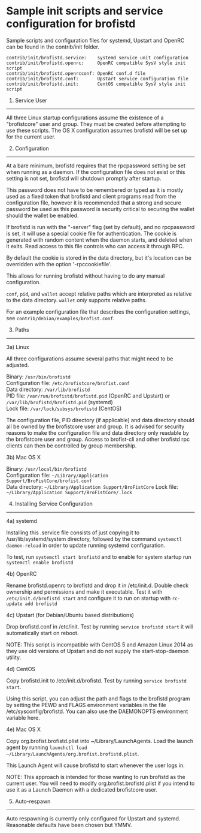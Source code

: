 Sample init scripts and service configuration for brofistd
==========================================================

Sample scripts and configuration files for systemd, Upstart and OpenRC
can be found in the contrib/init folder.

    contrib/init/brofistd.service:    systemd service unit configuration
    contrib/init/brofistd.openrc:     OpenRC compatible SysV style init script
    contrib/init/brofistd.openrcconf: OpenRC conf.d file
    contrib/init/brofistd.conf:       Upstart service configuration file
    contrib/init/brofistd.init:       CentOS compatible SysV style init script

1. Service User
---------------------------------

All three Linux startup configurations assume the existence of a "brofistcore" user
and group.  They must be created before attempting to use these scripts.
The OS X configuration assumes brofistd will be set up for the current user.

2. Configuration
---------------------------------

At a bare minimum, brofistd requires that the rpcpassword setting be set
when running as a daemon.  If the configuration file does not exist or this
setting is not set, brofistd will shutdown promptly after startup.

This password does not have to be remembered or typed as it is mostly used
as a fixed token that brofistd and client programs read from the configuration
file, however it is recommended that a strong and secure password be used
as this password is security critical to securing the wallet should the
wallet be enabled.

If brofistd is run with the "-server" flag (set by default), and no rpcpassword is set,
it will use a special cookie file for authentication. The cookie is generated with random
content when the daemon starts, and deleted when it exits. Read access to this file
controls who can access it through RPC.

By default the cookie is stored in the data directory, but it's location can be overridden
with the option '-rpccookiefile'.

This allows for running brofistd without having to do any manual configuration.

`conf`, `pid`, and `wallet` accept relative paths which are interpreted as
relative to the data directory. `wallet` *only* supports relative paths.

For an example configuration file that describes the configuration settings,
see `contrib/debian/examples/brofist.conf`.

3. Paths
---------------------------------

3a) Linux

All three configurations assume several paths that might need to be adjusted.

Binary:              `/usr/bin/brofistd`  
Configuration file:  `/etc/brofistcore/brofist.conf`  
Data directory:      `/var/lib/brofistd`  
PID file:            `/var/run/brofistd/brofistd.pid` (OpenRC and Upstart) or `/var/lib/brofistd/brofistd.pid` (systemd)  
Lock file:           `/var/lock/subsys/brofistd` (CentOS)  

The configuration file, PID directory (if applicable) and data directory
should all be owned by the brofistcore user and group.  It is advised for security
reasons to make the configuration file and data directory only readable by the
brofistcore user and group.  Access to brofist-cli and other brofistd rpc clients
can then be controlled by group membership.

3b) Mac OS X

Binary:              `/usr/local/bin/brofistd`  
Configuration file:  `~/Library/Application Support/BroFistCore/brofist.conf`  
Data directory:      `~/Library/Application Support/BroFistCore`
Lock file:           `~/Library/Application Support/BroFistCore/.lock`

4. Installing Service Configuration
-----------------------------------

4a) systemd

Installing this .service file consists of just copying it to
/usr/lib/systemd/system directory, followed by the command
`systemctl daemon-reload` in order to update running systemd configuration.

To test, run `systemctl start brofistd` and to enable for system startup run
`systemctl enable brofistd`

4b) OpenRC

Rename brofistd.openrc to brofistd and drop it in /etc/init.d.  Double
check ownership and permissions and make it executable.  Test it with
`/etc/init.d/brofistd start` and configure it to run on startup with
`rc-update add brofistd`

4c) Upstart (for Debian/Ubuntu based distributions)

Drop brofistd.conf in /etc/init.  Test by running `service brofistd start`
it will automatically start on reboot.

NOTE: This script is incompatible with CentOS 5 and Amazon Linux 2014 as they
use old versions of Upstart and do not supply the start-stop-daemon utility.

4d) CentOS

Copy brofistd.init to /etc/init.d/brofistd. Test by running `service brofistd start`.

Using this script, you can adjust the path and flags to the brofistd program by
setting the PEWD and FLAGS environment variables in the file
/etc/sysconfig/brofistd. You can also use the DAEMONOPTS environment variable here.

4e) Mac OS X

Copy org.brofist.brofistd.plist into ~/Library/LaunchAgents. Load the launch agent by
running `launchctl load ~/Library/LaunchAgents/org.brofist.brofistd.plist`.

This Launch Agent will cause brofistd to start whenever the user logs in.

NOTE: This approach is intended for those wanting to run brofistd as the current user.
You will need to modify org.brofist.brofistd.plist if you intend to use it as a
Launch Daemon with a dedicated brofistcore user.

5. Auto-respawn
-----------------------------------

Auto respawning is currently only configured for Upstart and systemd.
Reasonable defaults have been chosen but YMMV.
